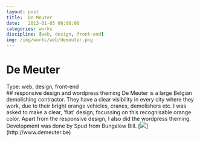```yaml
---
layout: post
title:  De Meuter
date:   2013-01-05 00:00:00
categories: works
discipline: [web, design, front-end]
img: /img/works/web/demeuter.png
---
```

# De Meuter
<div><label>Type:</label> <span>web, design, front-end</span></div>
## responsive design and wordpress theming
De Meuter is a large Belgian demolishing contractor. They have a clear visibility in every city where they work, due to their bright orange vehicles, cranes, demolishers etc.
I was asked to make a clear, 'flat' design, focussing on this recognisable orange color. Apart from the responsive design, I also did the wordpress theming. Development was done by Spud from Bungalow Bill.
[<img src="{{ site.url }}/img/works/web/demeuter.png">](http://www.demeuter.be)
